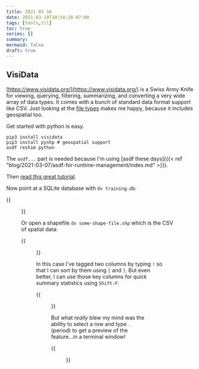 ```yaml
---
title: 2021 03 10
date: 2021-03-10T10:54:28-07:00
tags: [tools,til]
toc: true
series: []
summary: 
mermaid: false
draft: true
---
```


## VisiData

[https://www.visidata.org/](https://www.visidata.org/) is a Swiss Army Knife for viewing, querying, filtering, summarizing, and converting a very wide array of data types.
It comes with a bunch of standard data format support like CSV.
Just looking at the [file types](https://jsvine.github.io/intro-to-visidata/basics/opening-files/#compatible-filetypes) makes me happy, because it includes geospatial too.

Get started with python is easy.

```shell
pip3 install visidata 
pip3 install pyshp # geospatial support
asdf reshim python
```
The `asdf...` part is needed because I'm using [asdf these days]({{< ref "blog/2021-03-07/asdf-for-runtime-management/index.md" >}}).

Then [read this great tutorial](https://jsvine.github.io/intro-to-visidata/).

Now point at a SQLite database with `dv training.db`:

{{<figure src="sqlite.png" title="A SQLite table - VisiData lets you choose from a list of all tables">}}

Or open a shapefile `dv some-shape-file.shp` which is the CSV of spatial data:

{{<figure src="shp.png" title="A SQLite table - VisiData lets you choose from a list of all tables">}}

In this case I've tagged two columns by typing `!` so that I can sort by them using `[` and `]`.
But even better, I can use those key columns for quick summary statistics using `Shift-F`:

{{<figure src="shp-summary.png" title="Total area of features by summarizing">}}

But what _really_ blew my mind was the ability to select a row and type `.` (period) to get a preview of the feature...in a terminal window!

{{<figure src="shp-preview.png" title="Single row preview of spatial data">}}

